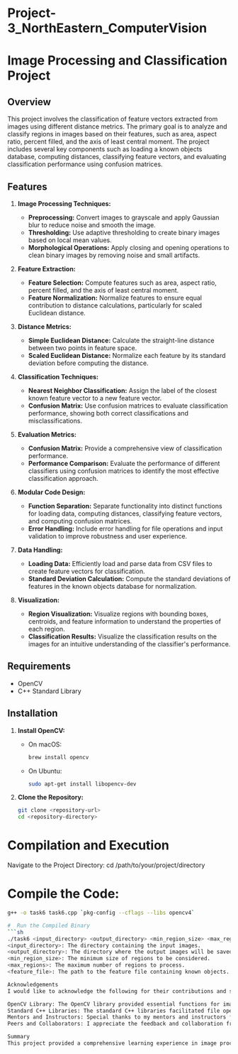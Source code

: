 # Project-3_NorthEastern_ComputerVision

# Image Processing and Classification Project

## Overview

This project involves the classification of feature vectors extracted from images using different distance metrics. The primary goal is to analyze and classify regions in images based on their features, such as area, aspect ratio, percent filled, and the axis of least central moment. The project includes several key components such as loading a known objects database, computing distances, classifying feature vectors, and evaluating classification performance using confusion matrices.

## Features

1. **Image Processing Techniques:**
   - **Preprocessing:** Convert images to grayscale and apply Gaussian blur to reduce noise and smooth the image.
   - **Thresholding:** Use adaptive thresholding to create binary images based on local mean values.
   - **Morphological Operations:** Apply closing and opening operations to clean binary images by removing noise and small artifacts.

2. **Feature Extraction:**
   - **Feature Selection:** Compute features such as area, aspect ratio, percent filled, and the axis of least central moment.
   - **Feature Normalization:** Normalize features to ensure equal contribution to distance calculations, particularly for scaled Euclidean distance.

3. **Distance Metrics:**
   - **Simple Euclidean Distance:** Calculate the straight-line distance between two points in feature space.
   - **Scaled Euclidean Distance:** Normalize each feature by its standard deviation before computing the distance.

4. **Classification Techniques:**
   - **Nearest Neighbor Classification:** Assign the label of the closest known feature vector to a new feature vector.
   - **Confusion Matrix:** Use confusion matrices to evaluate classification performance, showing both correct classifications and misclassifications.

5. **Evaluation Metrics:**
   - **Confusion Matrix:** Provide a comprehensive view of classification performance.
   - **Performance Comparison:** Evaluate the performance of different classifiers using confusion matrices to identify the most effective classification approach.

6. **Modular Code Design:**
   - **Function Separation:** Separate functionality into distinct functions for loading data, computing distances, classifying feature vectors, and computing confusion matrices.
   - **Error Handling:** Include error handling for file operations and input validation to improve robustness and user experience.

7. **Data Handling:**
   - **Loading Data:** Efficiently load and parse data from CSV files to create feature vectors for classification.
   - **Standard Deviation Calculation:** Compute the standard deviations of features in the known objects database for normalization.

8. **Visualization:**
   - **Region Visualization:** Visualize regions with bounding boxes, centroids, and feature information to understand the properties of each region.
   - **Classification Results:** Visualize the classification results on the images for an intuitive understanding of the classifier's performance.

## Requirements

- OpenCV
- C++ Standard Library

## Installation

1. **Install OpenCV:**
   - On macOS:
     ```sh
     brew install opencv
     ```
   - On Ubuntu:
     ```sh
     sudo apt-get install libopencv-dev
     ```

2. **Clone the Repository:**
   ```sh
   git clone <repository-url>
   cd <repository-directory>

# Compilation and Execution
Navigate to the Project Directory:
cd /path/to/your/project/directory
# Compile the Code:
```sh
g++ -o task6 task6.cpp `pkg-config --cflags --libs opencv4`

#  Run the Compiled Binary
```sh
./task6 <input_directory> <output_directory> <min_region_size> <max_regions> <feature_file>
<input_directory>: The directory containing the input images.
<output_directory>: The directory where the output images will be saved.
<min_region_size>: The minimum size of regions to be considered.
<max_regions>: The maximum number of regions to process.
<feature_file>: The path to the feature file containing known objects.

Acknowledgements
I would like to acknowledge the following for their contributions and support throughout this project:

OpenCV Library: The OpenCV library provided essential functions for image processing, including preprocessing, thresholding, and morphological operations.
Standard C++ Libraries: The standard C++ libraries facilitated file operations, mathematical calculations, and data handling.
Mentors and Instructors: Special thanks to my mentors and instructors for their guidance and support in understanding the concepts of image processing and classification.
Peers and Collaborators: I appreciate the feedback and collaboration from my peers, which helped in refining the project and improving its overall quality.

Summary
This project provided a comprehensive learning experience in image processing, feature extraction, classification techniques, and evaluation metrics. It emphasized the importance of preprocessing, feature selection, and normalization in achieving effective classification. The project also highlighted the value of modular code design and error handling in creating robust and maintainable code. Overall, the project reinforced key concepts in computer vision and machine learning, providing a solid foundation for further exploration and development in these fields.

